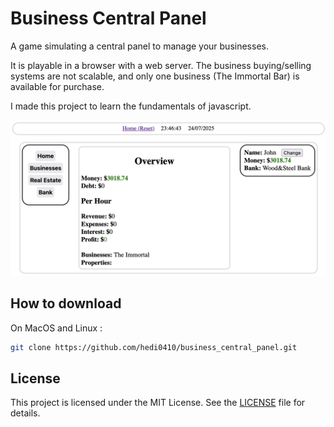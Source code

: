 # Business Central Panel
A game simulating a central panel to manage your businesses.

It is playable in a browser with a web server.
The business buying/selling systems are not scalable, and only one business (The Immortal Bar) is available for purchase.

I made this project to learn the fundamentals of javascript.

![screenshot](images/screenshot.png)

## How to download
On MacOS and Linux :
```bash
git clone https://github.com/hedi0410/business_central_panel.git
```

## License

This project is licensed under the MIT License. See the [LICENSE](./LICENSE) file for details.

